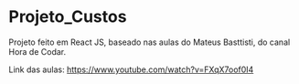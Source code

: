 # Projeto_Custos
Projeto feito em React JS, baseado nas aulas do Mateus Basttisti, do canal Hora de Codar.

Link das aulas: https://www.youtube.com/watch?v=FXqX7oof0I4
